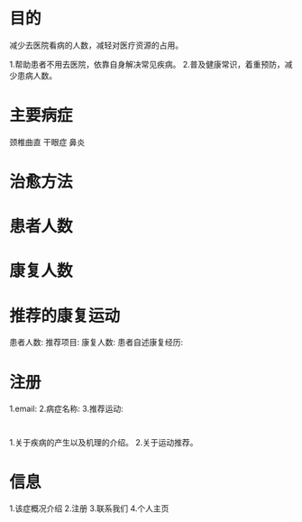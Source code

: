 # 目的
减少去医院看病的人数，减轻对医疗资源的占用。

1.帮助患者不用去医院，依靠自身解决常见疾病。
2.普及健康常识，着重预防，减少患病人数。

# 主要病症
颈椎曲直
干眼症
鼻炎

# 治愈方法


# 患者人数
# 康复人数
# 推荐的康复运动


患者人数:
推荐项目:
康复人数:
患者自述康复经历:

#  注册

1.email:
2.病症名称:
3.推荐运动:


#
1.关于疾病的产生以及机理的介绍。
2.关于运动推荐。












# 信息
1.该症概况介绍
2.注册
3.联系我们
4.个人主页

# 





























